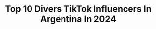 ---
title: Top 10 Divers TikTok Influencers In Argentina In 2024
description: >-
  Find top divers TikTok influencers in Argentina in 2024. Most popular hashtags: #fyp #parati #argentina #viral.
platform: TikTok
hits: 64
text_top: Analyze the best TikTok influencers on inBeat.
text_bottom: Our database has 64 TikTok influencers like this in Argentina for you to connect with.
profiles:
  - username: "brendaoliver97"
    fullname: >-
      Brenda Oliver
    bio: >-
      DIVERSIÓN Y RISAS 1️⃣0️⃣0️⃣PRE😂😉♥️
    location: "Argentina"
    followers: 11600
    engagement: 2538
    commentsToLikes: 0.592530
    id: ckbag3byd84090j23tyl2xz1o
    verified: false
    hashtags: "#fnaf, #mi, #rose, #amy"
  - username: "el.gaucho"
    fullname: >-
      Salta - Argentina
    bio: >-
      IG: hombredemundo.ok solo dúos y diversion
    location: "Argentina"
    followers: 16300
    engagement: 1596
    commentsToLikes: 0.139109
    id: ck9entmc2kotd0j78o4085zar
    verified: false
    hashtags: "#elgaucho"
  - username: "ferchudiez10mil"
    fullname: >-
      Fernanda Diez
    bio: >-
      SOY CASADA uso tik tok solo x diversión!!!! sana y fliar.
    location: "Argentina"
    followers: 8732
    engagement: 2677
    commentsToLikes: 0.426882
    id: ckdclvhy7o2mn0j23p7h9l9oo
    verified: false
    hashtags: "#comediahumortiktok, #argetina, #espa, #ej"
  - username: "lamasortiva_"
    fullname: >-
      lamasortiva
    bio: >-
      Mi Instagram 👆 seguinos para más diversión ♥️
    location: "Argentina"
    followers: 207100
    engagement: 2545
    commentsToLikes: 0.012898
    id: ck83zdz1rzwbm0j78ynpt4aew
    verified: false
    hashtags: "#argentina, #parati, #fyp, #foryou"
  - username: "mister_claquet"
    fullname: >-
      Mister claquet
    bio: >-
      actor-mime-clown--conduccion-screenwriter- gags creator-director artistico
    location: "Argentina"
    followers: 97600
    engagement: 1395
    commentsToLikes: 0.248742
    id: ck903lexqdfsd0j78ch82w6u0
    verified: false
    hashtags: "#14defebrero, #humortiktok, #jajajajaja, #risasparati"
  - username: "emiliano.carrizo"
    fullname: >-
      Emiliano Carrizo
    bio: >-
      
    location: "Argentina"
    followers: 16000
    engagement: 994
    commentsToLikes: 0.034995
    id: ckdbuszomdb8w0j23hpfpphgx
    verified: false
    hashtags: "#ni, #argentina, #fyp, #parati"
  - username: "its.riverdaleofc"
    fullname: >-
      •♥•♥ Riverdale ♥•♥•
    bio: >-
      🐍🚨🄼🄴🅃🄰 17K🚨🐍 ...ʜᴀɢᴏ ᴛᴏᴅᴏ ᴘᴀʀᴀ ᴛᴏᴅᴏs. Tᴏᴅᴏ ᴘᴀʀᴀ sᴇʀ ᴘᴇʀғᴇᴄᴛᴀ!!!💔👊Betts
    location: "Argentina"
    followers: 16000
    engagement: 2542
    commentsToLikes: 0.018839
    id: ckb9iwfyz9m4i0j23owafimd4
    verified: false
    hashtags: "#riverdale, #xyzbca, #arg, #lilireinhart"
  - username: "irucabrera1"
    fullname: >-
      Iru Cabrera
    bio: >-
      URUGUAYA 🇺🇾 INFLUENCER ✨ WIFI TEAM ❤️
    location: "Argentina"
    followers: 148200
    engagement: 1990
    commentsToLikes: 0.006531
    id: ckc90cht9pplt0j23mlznqh0w
    verified: false
    hashtags: "#viral, #fyp, #wifi, #uruguay"
  - username: "nolosanchez12"
    fullname: >-
      nolosanchez12
    bio: >-
      Periodista, Canal Doce Córdoba. Instagram: @nolosanchez12
    location: "Argentina"
    followers: 3178
    engagement: 827
    commentsToLikes: 0.032911
    id: ckb93s5fdkrog0j23cjttcag6
    verified: false
    hashtags: "#covid19, #noticias, #duo, #news"
  - username: "your_empire"
    fullname: >-
      yourempire
    bio: >-
      🦋 contenido aesthetic/random 🦋 2k? cuenta recién creada, gracias x el apoyo!
    location: "Argentina"
    followers: 2597
    engagement: 912
    commentsToLikes: 0.055457
    id: ckdhbbzujvrhy0j23162u01h6
    verified: false
    hashtags: "#horoscope, #covid, #amor, #greenscreen"
---